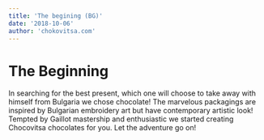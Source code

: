 ```yaml
---
title: 'The begining (BG)'
date: '2018-10-06'
author: 'chokovitsa.com'
---
```


# The Beginning

In searching for the best present, which one will choose to take away with himself from Bulgaria we chose chocolate! The marvelous packagings are inspired by Bulgarian embroidery art but have contemporary artistic look! Tempted by Gaillot mastership and enthusiastic we started creating Chocovitsa chocolates for you. Let the adventure go on!
